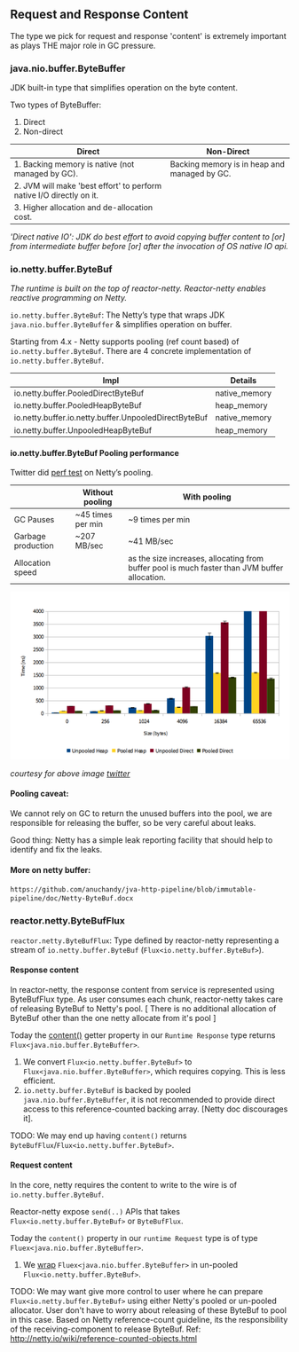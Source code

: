 
## Request and Response Content


The type we pick for request and response 'content' is 	extremely important as plays THE major role in GC pressure.

### java.nio.buffer.ByteBuffer

JDK built-in type that simplifies operation on the byte content.

Two types of ByteBuffer:

  1. Direct 
  2. Non-direct
    
 | Direct  | Non-Direct |
 | ------------- | ------------- |
 | 1. Backing memory is native (not managed by GC).    | Backing memory is in heap and managed by GC.  |
 | 2. JVM will make 'best effort' to perform native I/O directly on it. |   |
 | 3. Higher allocation and de-allocation cost.     |   |
 

*'Direct native IO': JDK do best effort to avoid copying buffer content to [or] from intermediate buffer before [or] after the invocation of OS native IO api.*


### io.netty.buffer.ByteBuf

*The runtime is built on the top of reactor-netty. Reactor-netty enables reactive programming on Netty.*

`io.netty.buffer.ByteBuf`: The Netty’s type that wraps JDK ```java.nio.buffer.ByteBuffer``` & simplifies operation on buffer.

Starting from 4.x - Netty supports pooling (ref count based) of ```io.netty.buffer.ByteBuf```. 
There are 4 concrete implementation of  ```io.netty.buffer.ByteBuf```.

| Impl | Details |
|------|--------------- |
|io.netty.buffer.PooledDirectByteBuf | native_memory
|io.netty.buffer.PooledHeapByteBuf  | heap_memory
|io.netty.buffer.io.netty.buffer.UnpooledDirectByteBuf  | native_memory
|io.netty.buffer.UnpooledHeapByteBuf  | heap_memory


#### io.netty.buffer.ByteBuf Pooling performance

Twitter did [perf test](https://blog.twitter.com/engineering/en_us/a/2013/netty-4-at-twitter-reduced-gc-overhead.html) on Netty’s pooling.

 |  | Without pooling | With pooling |
 |------|--------------- | --------------- |
 |GC Pauses| ~45 times per min | ~9 times per min |
 |Garbage production| ~207 MB/sec | ~41 MB/sec |
 |Allocation speed | | as the size increases, allocating from buffer pool is much faster than JVM buffer allocation.  |
 
![alt text](https://github.com/anuchandy/jva-http-pipeline/blob/immutable-pipeline/doc/netty_4_at_twitterreducedgcoverhead95.thumb.1280.1280.png)

*courtesy for above image [twitter](https://blog.twitter.com/engineering/en_us/a/2013/netty-4-at-twitter-reduced-gc-overhead.html)*

#### Pooling caveat: 
    
We cannot rely on GC to return the unused buffers into the pool, we are responsible for releasing the buffer, so be very careful about leaks.

Good thing: Netty has a simple leak reporting facility that should help to identify and fix the leaks.

#### More on netty buffer: 
    https://github.com/anuchandy/jva-http-pipeline/blob/immutable-pipeline/doc/Netty-ByteBuf.docx

### reactor.netty.ByteBufFlux

```reactor.netty.ByteBufFlux```: Type defined by reactor-netty representing a stream of `io.netty.buffer.ByteBuf` (`Flux<io.netty.buffer.ByteBuf>`).

#### Response content

In reactor-netty, the response content from service is represented using ByteBufFlux type. As user consumes each chunk, reactor-netty takes care of releasing ByteBuf to Netty's pool.
[ There is no additional allocation of ByteBuf other than the one netty allocate from it's pool ]

Today the [content()](https://github.com/Azure/autorest-clientruntime-for-java/blob/996c7b706875293858e91a1f1a14330334bc88b9/client-runtime/src/main/java/com/microsoft/rest/v3/http/NettyClient.java#L120) getter property in our `Runtime Response` type returns `Flux<java.nio.buffer.ByteBuffer>`.

1. We convert `Flux<io.netty.buffer.ByteBuf>` to `Flux<java.nio.buffer.ByteBuffer>`, which requires copying. This is less efficient. 
2. `io.netty.buffer.ByteBuf` is backed by pooled `java.nio.buffer.ByteBuffer`, it is not recommended to provide direct access to this reference-counted backing array. [Netty doc discourages it].


TODO: We may end up having `content()` returns `ByteBufFlux`/`Flux<io.netty.buffer.ByteBuf>`.
 
#### Request content

In the core, netty requires the content to write to the wire is of `io.netty.buffer.ByteBuf`.

Reactor-netty expose `send(..)` APIs that takes `Flux<io.netty.buffer.ByteBuf>` or `ByteBufFlux`.

Today the `content()` property in our `runtime Request` type is of type `Fluex<java.nio.buffer.ByteBuffer>`.

1. We [wrap](https://github.com/Azure/autorest-clientruntime-for-java/blob/996c7b706875293858e91a1f1a14330334bc88b9/client-runtime/src/main/java/com/microsoft/rest/v3/http/NettyClient.java#L86) `Fluex<java.nio.buffer.ByteBuffer>` in un-pooled `Flux<io.netty.buffer.ByteBuf>`.

TODO: We may want give more control to user where he can prepare `Flux<io.netty.buffer.ByteBuf>` using either Netty's pooled or un-pooled allocator.
User don't have to worry about releasing of these ByteBuf to pool in this case. 
Based on Netty reference-count guideline, its the responsibility of the receiving-component to release ByteBuf.
Ref: http://netty.io/wiki/reference-counted-objects.html


 






